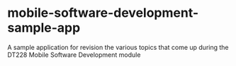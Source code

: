 # mobile-software-development-sample-app
A sample application for revision the various topics that come up during the DT228 Mobile Software Development module
